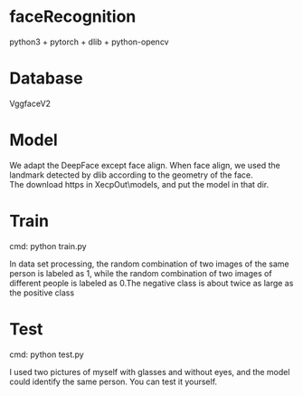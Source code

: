 # faceRecognition
python3 + pytorch + dlib + python-opencv

# Database
VggfaceV2

# Model
We adapt the DeepFace except face align. When face align, we used the landmark detected by dlib according to the geometry of the face.  
The download https in XecpOut\models, and put the model in that dir.  

# Train
cmd: python train.py  
  
In data set processing, the random combination of two images of the same person is labeled as 1, while the random combination of two images of different people is labeled as 0.The negative class is about twice as large as the positive class

# Test
cmd: python test.py  
  
I used two pictures of myself with glasses and without eyes, and the model could identify the same person. You can test it yourself.

